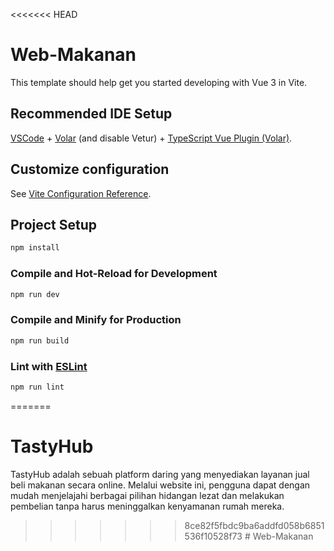 <<<<<<< HEAD
# Web-Makanan

This template should help get you started developing with Vue 3 in Vite.

## Recommended IDE Setup

[VSCode](https://code.visualstudio.com/) + [Volar](https://marketplace.visualstudio.com/items?itemName=Vue.volar) (and disable Vetur) + [TypeScript Vue Plugin (Volar)](https://marketplace.visualstudio.com/items?itemName=Vue.vscode-typescript-vue-plugin).

## Customize configuration

See [Vite Configuration Reference](https://vitejs.dev/config/).

## Project Setup

```sh
npm install
```

### Compile and Hot-Reload for Development

```sh
npm run dev
```

### Compile and Minify for Production

```sh
npm run build
```

### Lint with [ESLint](https://eslint.org/)

```sh
npm run lint
```
=======
# TastyHub
TastyHub adalah sebuah platform daring yang menyediakan layanan jual beli makanan secara online. Melalui website ini, pengguna dapat dengan mudah menjelajahi berbagai pilihan hidangan lezat dan melakukan pembelian tanpa harus meninggalkan kenyamanan rumah mereka. 
>>>>>>> 8ce82f5fbdc9ba6addfd058b6851536f10528f73
#   W e b - M a k a n a n  
 